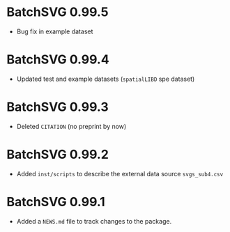 # BatchSVG 0.99.5

* Bug fix in example dataset

# BatchSVG 0.99.4

* Updated test and example datasets (`spatialLIBD` spe dataset)

# BatchSVG 0.99.3

* Deleted `CITATION` (no preprint by now)

# BatchSVG 0.99.2

* Added `inst/scripts` to describe the external data source `svgs_sub4.csv`

# BatchSVG 0.99.1

* Added a `NEWS.md` file to track changes to the package.

